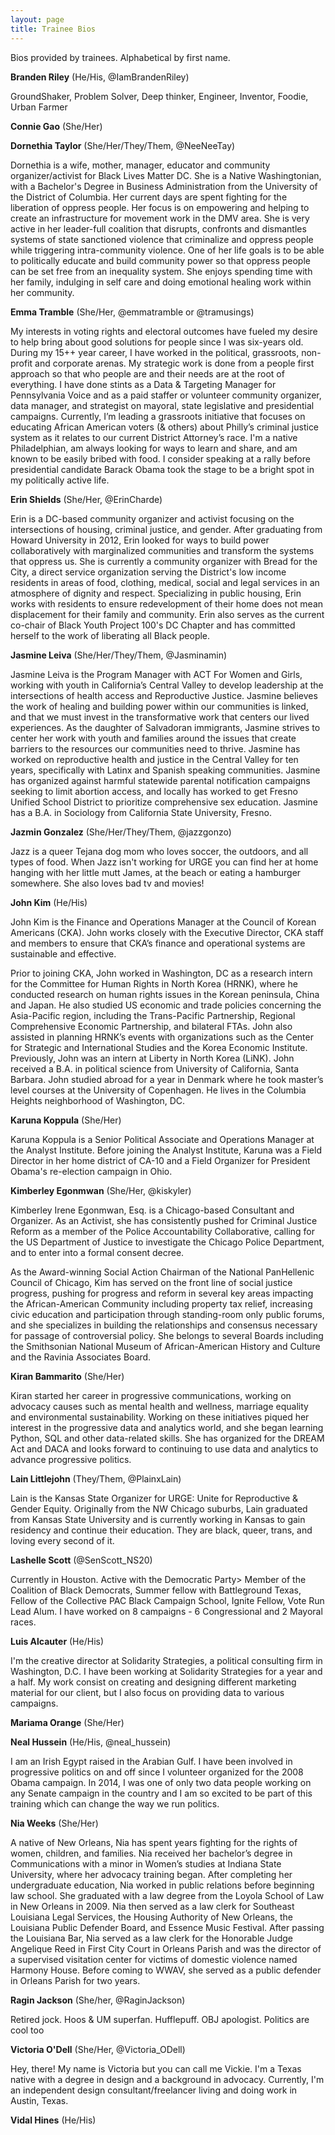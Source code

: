 ```yaml
---
layout: page
title: Trainee Bios
---
```

Bios provided by trainees. Alphabetical by first name.

**Branden Riley** (He/His, @IamBrandenRiley) 

GroundShaker, Problem Solver, Deep thinker, Engineer, Inventor, Foodie, Urban Farmer 

**Connie Gao** (She/Her)

**Dornethia Taylor** (She/Her/They/Them, @NeeNeeTay)

Dornethia is a wife, mother, manager, educator and community organizer/activist for Black Lives Matter DC. She is a Native Washingtonian, with a Bachelor's Degree in Business Administration from the University of the District of Columbia. Her current days are spent fighting for the liberation of oppress people. Her focus is on empowering and helping to create an infrastructure for movement work in the DMV area. She is very active in her leader-full coalition that disrupts, confronts and dismantles systems of state sanctioned violence that criminalize and oppress people while triggering intra-community violence. One of her life goals is to be able to politically educate and build community power so that oppress people can be set free from an inequality system. She enjoys spending time with her family, indulging in self care and doing emotional healing work within her community. 

**Emma Tramble** (She/Her, @emmatramble or @tramusings)

My interests in voting rights and electoral outcomes have fueled my desire to help bring about good solutions for people since I was six-years old. During my 15++ year career, I have worked in the political, grassroots, non-profit and corporate arenas. My strategic work is done from a people first approach so that who people are and their needs are at the root of everything. I have done stints as a Data & Targeting Manager for Pennsylvania Voice and as a paid staffer or volunteer community organizer, data manager, and strategist on mayoral, state legislative and presidential campaigns. Currently, I’m leading a grassroots initiative that focuses on educating African American voters (& others) about Philly’s criminal justice system as it relates to our current District Attorney’s race. I'm a native Philadelphian, am always looking for ways to learn and share, and am known to be easily bribed with food. I consider speaking at a rally before presidential candidate Barack Obama took the stage to be a bright spot in my politically active life.

**Erin Shields** (She/Her, @ErinCharde)

Erin is a DC-based community organizer and activist focusing on the intersections of housing, criminal justice, and gender. After graduating from Howard University in 2012, Erin looked for ways to build power collaboratively with marginalized communities and transform the systems that oppress us. She is currently a community organizer with Bread for the City, a direct service organization serving the District's low income residents in areas of food, clothing, medical, social and legal services in an atmosphere of dignity and respect. Specializing in public housing, Erin works with residents to ensure redevelopment of their home does not mean displacement for their family and community. Erin also serves as the current co-chair of Black Youth Project 100's DC Chapter and has committed herself to the work of liberating all Black people.

**Jasmine Leiva** (She/Her/They/Them, @Jasminamin)

Jasmine Leiva is the Program Manager with ACT For Women and Girls, working with youth in California’s Central Valley to develop leadership at the intersections of health access and Reproductive Justice. Jasmine believes the work of healing and building power within our communities is linked, and that we must invest in the transformative work that centers our lived experiences. As the daughter of Salvadoran immigrants, Jasmine strives to center her work with youth and families around the issues that create barriers to the resources our communities need to thrive. Jasmine has worked on reproductive health and justice in the Central Valley for ten years, specifically with Latinx and Spanish speaking communities. Jasmine has organized against harmful statewide parental notification campaigns seeking to limit abortion access, and locally has worked to get Fresno Unified School District to prioritize comprehensive sex education. Jasmine has a B.A. in Sociology from California State University, Fresno.

**Jazmin Gonzalez** (She/Her/They/Them, @jazzgonzo)

Jazz is a queer Tejana dog mom who loves soccer, the outdoors, and all types of food. When Jazz isn't working for URGE you can find her at home hanging with her little mutt James, at the beach or eating a hamburger somewhere. She also loves bad tv and movies!

**John Kim** (He/His)  

John Kim is the Finance and Operations Manager at the Council of Korean Americans (CKA). John works closely with the Executive Director, CKA staff and members to ensure that CKA’s finance and operational systems are sustainable and effective.

Prior to joining CKA, John worked in Washington, DC as a research intern for the Committee for Human Rights in North Korea (HRNK), where he conducted research on human rights issues in the Korean peninsula, China and Japan. He also studied US economic and trade policies concerning the Asia-Pacific region, including the Trans-Pacific Partnership, Regional Comprehensive Economic Partnership, and bilateral FTAs. John also assisted in planning HRNK’s events with organizations such as the Center for Strategic and International Studies and the Korea Economic Institute. Previously, John was an intern at Liberty in North Korea (LiNK). John received a B.A. in political science from University of California, Santa Barbara. John studied abroad for a year in Denmark where he took master’s level courses at the University of Copenhagen. He lives in the Columbia Heights neighborhood of Washington, DC.

**Karuna Koppula** (She/Her) 

Karuna Koppula is a Senior Political Associate and Operations Manager at the Analyst Institute. Before joining the Analyst Institute, Karuna was a Field Director in her home district of CA-10 and a Field Organizer for President Obama's re-election campaign in Ohio.

**Kimberley Egonmwan** (She/Her, @kiskyler)

Kimberley Irene Egonmwan, Esq. is a Chicago-based Consultant and Organizer. As an Activist, she has consistently pushed for Criminal Justice Reform as a member of the Police Accountability Collaborative, calling for the US Department of Justice to investigate the Chicago Police Department, and to enter into a formal consent decree. 

As the Award-winning Social Action Chairman of the National PanHellenic Council of Chicago, Kim has served on the front line of social justice progress, pushing for progress and reform in several key areas impacting the African-American Community including property tax relief, increasing civic education and participation through standing-room only public forums, and she specializes in building the relationships and consensus necessary for passage of controversial policy. She belongs to several Boards including the Smithsonian National Museum of African-American History and Culture and the Ravinia Associates Board.

**Kiran Bammarito** (She/Her) 

Kiran started her career in progressive communications, working on advocacy causes such as mental health and wellness, marriage equality and environmental sustainability. Working on these initiatives piqued her interest in the progressive data and analytics world, and she began learning Python, SQL and other data-related skills. She has organized for the DREAM Act and DACA and looks forward to continuing to use data and analytics to advance progressive politics.

**Lain Littlejohn** (They/Them, @PlainxLain)

Lain is the Kansas State Organizer for URGE: Unite for Reproductive & Gender Equity. Originally from the NW Chicago suburbs, Lain graduated from Kansas State University and is currently working in Kansas to gain residency and continue their education. They are black, queer, trans, and loving every second of it.

**Lashelle Scott** (@SenScott_NS20)

Currently in Houston. Active with the Democratic Party> Member of the Coalition of Black Democrats, Summer fellow with Battleground Texas, Fellow of the Collective PAC Black Campaign School, Ignite Fellow, Vote Run Lead Alum. I have worked on 8 campaigns - 6 Congressional and 2 Mayoral races.

**Luis Alcauter** (He/His) 

I'm the creative director at Solidarity Strategies, a political consulting firm in Washington, D.C. I have been working at Solidarity Strategies for a year and a half. My work consist on creating and designing different marketing material for our client, but I also focus on providing data to various campaigns.

**Mariama Orange** (She/Her)

**Neal Hussein** (He/His, @neal_hussein)

I am an Irish Egypt raised in the Arabian Gulf. I have been involved in progressive politics on and off since I volunteer organized for the 2008 Obama campaign. In 2014, I was one of only two data people working on any Senate campaign in the country and I am so excited to be part of this training which can change the way we run politics.

**Nia Weeks** (She/Her) 

A native of New Orleans, Nia has spent years fighting for the rights of women, children, and families. Nia received her bachelor’s degree in Communications with a minor in Women’s studies at Indiana State University, where her advocacy training began. After completing her undergraduate education, Nia worked in public relations before beginning law school. She graduated with a law degree from the Loyola School of Law in New Orleans in 2009. Nia then served as a law clerk for Southeast Louisiana Legal Services, the Housing Authority of New Orleans, the Louisiana Public Defender Board, and Essence Music Festival. After passing the Louisiana Bar, Nia served as a law clerk for the Honorable Judge Angelique Reed in First City Court in Orleans Parish and was the director of a supervised visitation center for victims of domestic violence named Harmony House. Before coming to WWAV, she served as a public defender in Orleans Parish for two years.

**Ragin Jackson** (She/her, @RaginJackson) 

Retired jock. Hoos & UM superfan. Hufflepuff. OBJ apologist. Politics are cool too

**Victoria O'Dell** (She/Her, @Victoria_ODell) 

Hey, there! My name is Victoria but you can call me Vickie. I'm a Texas native with a degree in design and a background in advocacy.  Currently, I'm an independent design consultant/freelancer living and doing work in Austin, Texas. 

**Vidal Hines** (He/His) 

